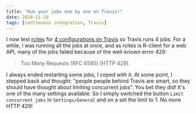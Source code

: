 ```yaml
---
title: "Run your jobs one by one on Travis!"
date: 2018-11-19
tags: [continuous integration, Travis]
---
```


I now test [rcites](https://github.com/ropensci/rcites) for [4 configurations
on Travis](https://travis-ci.org/ropensci/rcites) so Travis runs 4 jobs. For a
while, I was running all the jobs at once, and as rcites is R-client for a
web API, many of the jobs failed because of the well-known error 429:

> Too Many Requests (RFC 6585) (HTTP 429).

I always ended restarting some jobs, I coped with it. At some point, I stepped
back and thought: "people people behind Travis are smart,
so they should have thought about limiting concurrent jobs". You bet they did!
It's one of the many settings available. So I simply switched the button
`Limit concurrent jobs` in `Settings/General` and on a set the limit to 1.
No more HTTP 429!
